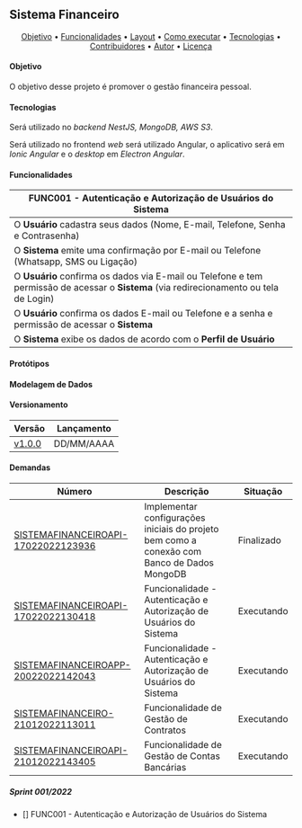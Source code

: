 ## Sistema Financeiro

<p align="center">
 <a href="#-objetivo">Objetivo</a> •
 <a href="#-funcionalidades">Funcionalidades</a> •
 <a href="#-layout">Layout</a> • 
 <a href="#-como-executar-o-projeto">Como executar</a> • 
 <a href="#-tecnologias">Tecnologias</a> • 
 <a href="#-contribuidores">Contribuidores</a> • 
 <a href="#-autor">Autor</a> • 
 <a href="#user-content--licença">Licença</a>
</p>

#### Objetivo

O objetivo desse projeto é promover o gestão financeira pessoal.

#### Tecnologias

Será utilizado no _backend NestJS, MongoDB, AWS S3_.

Será utilizado no frontend _web_ será utilizado Angular, o aplicativo será em _Ionic Angular_ e o _desktop_ em _Electron Angular_.

#### Funcionalidades

|**FUNC001 - Autenticação e Autorização de Usuários do Sistema**|
|--|
|O **Usuário** cadastra seus dados (Nome, E-mail, Telefone, Senha e Contrasenha) |
|O **Sistema** emite uma confirmação por E-mail ou Telefone (Whatsapp, SMS ou Ligação)|
|O **Usuário** confirma os dados via E-mail ou Telefone e tem permissão de acessar o **Sistema** (via redirecionamento ou tela de Login)|
|O **Usuário** confirma os dados E-mail ou Telefone e a senha e permissão de acessar o **Sistema**|
|O **Sistema** exibe os dados de acordo com o **Perfil de Usuário**|

#### Protótipos

#### Modelagem de Dados

#### Versionamento

| Versão                                                                        | Lançamento |
| -------------------------------------------------------------------------------- | --------------  |
| [v1.0.0](https://github.com/quintinodigital/sistemafinanceiroapp/tags) | DD/MM/AAAA  |

#### Demandas

| Número | Descrição | Situação | 
| -------------------------------------------------------------------------------- | --------------  | --------------  |
| [SISTEMAFINANCEIROAPI-17022022123936](https://github.com/quintinodigital/sistemafinanceiroapi/tree/SISTEMAFINANCEIROAPI-17022022123936) | Implementar configurações iniciais do projeto bem como a conexão com Banco de Dados MongoDB  | Finalizado |
| [SISTEMAFINANCEIROAPI-17022022130418](https://github.com/quintinodigital/sistemafinanceiroapi/tree/SISTEMAFINANCEIROAPI-17022022130418) | Funcionalidade - Autenticação e Autorização de Usuários do Sistema | Executando |
| [SISTEMAFINANCEIROAPP-20022022142043](https://github.com/quintinodigital/sistemafinanceiroapi/tree/SISTEMAFINANCEIROAPP-20022022142043) | Funcionalidade - Autenticação e Autorização de Usuários do Sistema | Executando |
| [SISTEMAFINANCEIRO-21012022113011](https://github.com/quintinodigital/sistemafinanceiroapi/tree/SISTEMAFINANCEIRO-21012022113011) | Funcionalidade de Gestão de Contratos | Executando |
| [SISTEMAFINANCEIROAPI-21012022143405](https://github.com/quintinodigital/sistemafinanceiroapi/tree/SISTEMAFINANCEIRO-21012022113011) | Funcionalidade de Gestão de Contas Bancárias | Executando |

##### Sprint 001/2022

- [] FUNC001 - Autenticação e Autorização de Usuários do Sistema
